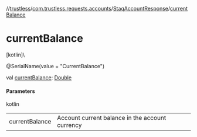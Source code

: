 //[trustless](../../../index.md)/[com.trustless.requests.accounts](../index.md)/[StaqAccountResponse](index.md)/[currentBalance](current-balance.md)

# currentBalance

[kotlin]\

@SerialName(value = &quot;CurrentBalance&quot;)

val [currentBalance](current-balance.md): [Double](https://kotlinlang.org/api/latest/jvm/stdlib/kotlin/-double/index.html)

#### Parameters

kotlin

| | |
|---|---|
| currentBalance | Account current balance in the account currency |
